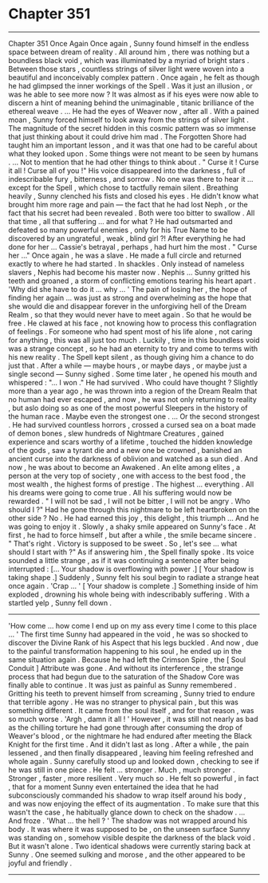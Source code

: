 
# Chapter 351


---

Chapter 351 Once Again
Once again , Sunny found himself in the endless space between dream of reality . All around him , there was nothing but a boundless black void , which was illuminated by a myriad of bright stars . Between those stars , countless strings of silver light were woven into a beautiful and inconceivably complex pattern .
Once again , he felt as though he had glimpsed the inner workings of the Spell . Was it just an illusion , or was he able to see more now ? It was almost as if his eyes were now able to discern a hint of meaning behind the unimaginable , titanic brilliance of the ethereal weave .
… He had the eyes of Weaver now , after all .
With a pained moan , Sunny forced himself to look away from the strings of silver light . The magnitude of the secret hidden in this cosmic pattern was so immense that just thinking about it could drive him mad . The Forgotten Shore had taught him an important lesson , and it was that one had to be careful about what they looked upon .
Some things were not meant to be seen by humans .
… Not to mention that he had other things to think about .
" Curse it ! Curse it all ! Curse all of you !"
His voice disappeared into the darkness , full of indescribable fury , bitterness , and sorrow . No one was there to hear it … except for the Spell , which chose to tactfully remain silent .
Breathing heavily , Sunny clenched his fists and closed his eyes .
He didn't know what brought him more rage and pain — the fact that he had lost Neph , or the fact that his secret had been revealed . Both were too bitter to swallow .
All that time , all that suffering … and for what ? He had outsmarted and defeated so many powerful enemies , only for his True Name to be discovered by an ungrateful , weak , blind girl ?!
After everything he had done for her ...
Cassie's betrayal , perhaps , had hurt him the most .
" Curse her …"
Once again , he was a slave . He made a full circle and returned exactly to where he had started . In shackles . Only instead of nameless slavers , Nephis had become his master now .
Nephis …
Sunny gritted his teeth and groaned , a storm of conflicting emotions tearing his heart apart .
'Why did she have to do it … why … '
The pain of losing her , the hope of finding her again … was just as strong and overwhelming as the hope that she would die and disappear forever in the unforgiving hell of the Dream Realm , so that they would never have to meet again .
So that he would be free .
He clawed at his face , not knowing how to process this conflagration of feelings . For someone who had spent most of his life alone , not caring for anything , this was all just too much .
Luckily , time in this boundless void was a strange concept , so he had an eternity to try and come to terms with his new reality . The Spell kept silent , as though giving him a chance to do just that .
After a while — maybe hours , or maybe days , or maybe just a single second — Sunny sighed .
Some time later , he opened his mouth and whispered :
"... I won ."
He had survived . Who could have thought ?
Slightly more than a year ago , he was thrown into a region of the Dream Realm that no human had ever escaped , and now , he was not only returning to reality , but aslo doing so as one of the most powerful Sleepers in the history of the human race .
Maybe even the strongest one .
… Or the second strongest .
He had survived countless horrors , crossed a cursed sea on a boat made of demon bones , slew hundreds of Nightmare Creatures , gained experience and scars worthy of a lifetime , touched the hidden knowledge of the gods , saw a tyrant die and a new one be crowned , banished an ancient curse into the darkness of oblivion and watched as a sun died .
And now , he was about to become an Awakened . An elite among elites , a person at the very top of society , one with access to the best food , the most wealth , the highest forms of prestige . The highest … everything .
All his dreams were going to come true .
All his suffering would now be rewarded .
" I will not be sad , I will not be bitter , I will not be angry . Who should I ?"
Had he gone through this nightmare to be left heartbroken on the other side ? No . He had earned this joy , this delight , this triumph ...
And he was going to enjoy it .
Slowly , a shaky smile appeared on Sunny's face . At first , he had to force himself , but after a while , the smile became sincere .
" That's right . Victory is supposed to be sweet . So , let's see … what should I start with ?"
As if answering him , the Spell finally spoke . Its voice sounded a little strange , as if it was continuing a sentence after being interrupted :
[... Your shadow is overflowing with power .]
[ Your shadow is taking shape .]
Suddenly , Sunny felt his soul begin to radiate a strange heat once again .
'Crap … '
[ Your shadow is complete .]
Something inside of him exploded , drowning his whole being with indescribably suffering . With a startled yelp , Sunny fell down .
***
'How come … how come I end up on my ass every time I come to this place … '
The first time Sunny had appeared in the void , he was so shocked to discover the Divine Rank of his Aspect that his legs buckled . And now , due to the painful transformation happening to his soul , he ended up in the same situation again .
Because he had left the Crimson Spire , the [ Soul Conduit ] Attribute was gone . And without its interference , the strange process that had begun due to the saturation of the Shadow Core was finally able to continue .
It was just as painful as Sunny remembered .
Gritting his teeth to prevent himself from screaming , Sunny tried to endure that terrible agony . He was no stranger to physical pain , but this was something different . It came from the soul itself , and for that reason , was so much worse .
'Argh , damn it all ! '
However , it was still not nearly as bad as the chilling torture he had gone through after consuming the drop of Weaver's blood , or the nightmare he had endured after meeting the Black Knight for the first time .
And it didn't last as long .
After a while , the pain lessened , and then finally disappeared , leaving him feeling refreshed and whole again .
Sunny carefully stood up and looked down , checking to see if he was still in one piece .
He felt … stronger . Much , much stronger .
Stronger , faster , more resilient . Very much so .
He felt so powerful , in fact , that for a moment Sunny even entertained the idea that he had subconsciously commanded his shadow to wrap itself around his body , and was now enjoying the effect of its augmentation .
To make sure that this wasn't the case , he habitually glance down to check on the shadow .
… And froze .
'What … the hell ? '
The shadow was not wrapped around his body . It was where it was supposed to be , on the unseen surface Sunny was standing on , somehow visible despite the darkness of the black void .
But it wasn't alone .
Two identical shadows were currently staring back at Sunny .
One seemed sulking and morose , and the other appeared to be joyful and friendly .

---

